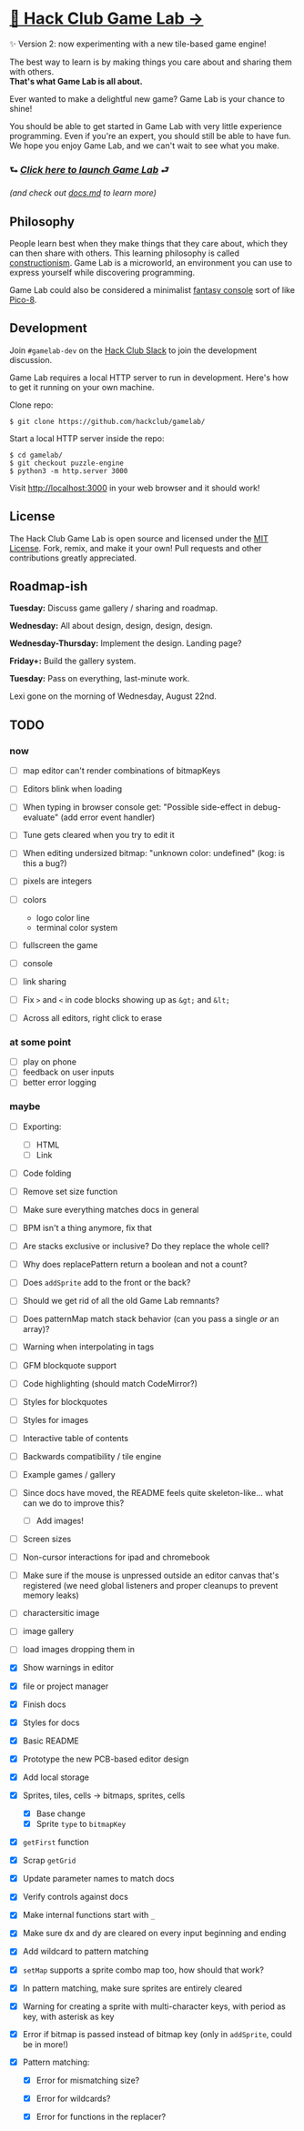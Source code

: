 # [👾 Hack Club Game Lab →](#)

✨ Version 2: now experimenting with a new tile-based game engine!

The best way to learn is by making things you care about and sharing them with others.  
**That's what Game Lab is all about.**

Ever wanted to make a delightful new game? Game Lab is your chance to shine!

You should be able to get started in Game Lab with very little experience programming. Even if you're an expert, you should still be able to have fun. We hope you enjoy Game Lab, and we can't wait to see what you make.

### ⮑ _**[Click here to launch Game Lab](#)**_ ⮐
_(and check out [docs.md](/docs.md) to learn more)_

## Philosophy

People learn best when they make things that they care about, which they can then share with others. This learning philosophy is called [constructionism](https://en.wikipedia.org/wiki/Constructionism_(learning_theory)). Game Lab is a microworld, an environment you can use to express yourself while discovering programming.

Game Lab could also be considered a minimalist [fantasy console](https://en.wikipedia.org/wiki/Fantasy_video_game_console) sort of like [Pico-8](https://www.lexaloffle.com/pico-8.php).

## Development

Join `#gamelab-dev` on the [Hack Club Slack](https://hackclub.com/slack/) to join the development discussion.

Game Lab requires a local HTTP server to run in development. Here's how to get it running on your own machine.

Clone repo:

```
$ git clone https://github.com/hackclub/gamelab/
```

Start a local HTTP server inside the repo:

```
$ cd gamelab/
$ git checkout puzzle-engine
$ python3 -m http.server 3000
```

Visit <http://localhost:3000> in your web browser and it should work!

## License

The Hack Club Game Lab is open source and licensed under the [MIT License](./LICENSE). Fork, remix, and make it your own! Pull requests and other contributions greatly appreciated.

## Roadmap-ish

**Tuesday:** Discuss game gallery / sharing and roadmap.

**Wednesday:** All about design, design, design, design.

**Wednesday-Thursday:** Implement the design. Landing page?

**Friday+:** Build the gallery system.

**Tuesday:** Pass on everything, last-minute work.

Lexi gone on the morning of Wednesday, August 22nd.

## TODO

### now
  - [ ] map editor can't render combinations of bitmapKeys
  - [ ] Editors blink when loading
  - [ ] When typing in browser console get: "Possible side-effect in debug-evaluate" (add error event handler)
  - [ ] Tune gets cleared when you try to edit it
  - [ ] When editing undersized bitmap: "unknown color: undefined" (kog: is this a bug?)
  - [ ] pixels are integers
  - [ ] colors
    - logo color line
    - terminal color system
  - [ ] fullscreen the game
  - [ ] console
  - [ ] link sharing
  - [ ] Fix `>` and `<` in code blocks showing up as `&gt;` and `&lt;`
  - [ ] Across all editors, right click to erase


### at some point
  - [ ] play on phone
  - [ ] feedback on user inputs
  - [ ] better error logging

### maybe
  - [ ] Exporting:
    - [ ] HTML
    - [ ] Link
  - [ ] Code folding
  - [ ] Remove set size function
  - [ ] Make sure everything matches docs in general
  - [ ] BPM isn't a thing anymore, fix that
  - [ ] Are stacks exclusive or inclusive? Do they replace the whole cell?
  - [ ] Why does replacePattern return a boolean and not a count?
  - [ ] Does `addSprite` add to the front or the back?
  - [ ] Should we get rid of all the old Game Lab remnants?
  - [ ] Does patternMap match stack behavior (can you pass a single *or* an array)?
  - [ ] Warning when interpolating in tags
  - [ ] GFM blockquote support
  - [ ] Code highlighting (should match CodeMirror?)
  - [ ] Styles for blockquotes
  - [ ] Styles for images
  - [ ] Interactive table of contents
  - [ ] Backwards compatibility / tile engine
  - [ ] Example games / gallery
  - [ ] Since docs have moved, the README feels quite skeleton-like... what can we do to improve this?
    - [ ] Add images!
  - [ ] Screen sizes
  - [ ] Non-cursor interactions for ipad and chromebook
  - [ ] Make sure if the mouse is unpressed outside an editor canvas that's registered (we need global listeners and proper cleanups to prevent memory leaks)
  - [ ] charactersitic image
  - [ ] image gallery
  - [ ] load images dropping them in

  - [x] Show warnings in editor
  - [x] file or project manager
  - [x] Finish docs
  - [x] Styles for docs
  - [x] Basic README
  - [x] Prototype the new PCB-based editor design
  - [x] Add local storage
  - [x] Sprites, tiles, cells -> bitmaps, sprites, cells
    - [x] Base change
    - [x] Sprite `type` to `bitmapKey`
  - [x] `getFirst` function
  - [x] Scrap `getGrid`
  - [x] Update parameter names to match docs
  - [x] Verify controls against docs
  - [x] Make internal functions start with `_`
  - [x] Make sure dx and dy are cleared on every input beginning and ending
  - [x] Add wildcard to pattern matching
  - [x] `setMap` supports a sprite combo map too, how should that work?
  - [x] In pattern matching, make sure sprites are entirely cleared
  - [x] Warning for creating a sprite with multi-character keys, with period as key, with asterisk as key
  - [x] Error if bitmap is passed instead of bitmap key (only in `addSprite`, could be in more!)
  - [x] Pattern matching:
    - [x] Error for mismatching size?
    - [x] Error for wildcards?
    - [x] Error for functions in the replacer?

